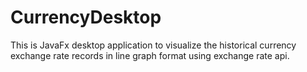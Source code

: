# CurrencyDesktop
This is JavaFx desktop application to visualize the historical currency exchange
rate records in line graph format using exchange rate api.
